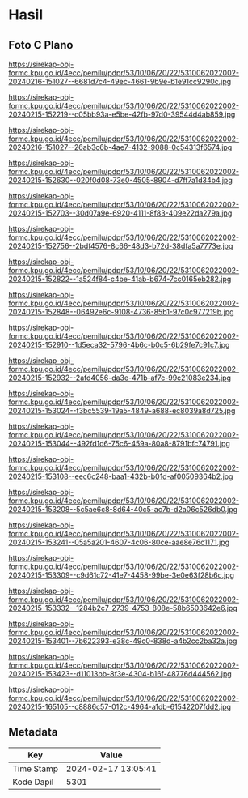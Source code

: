# Hasil

## Foto C Plano

https://sirekap-obj-formc.kpu.go.id/4ecc/pemilu/pdpr/53/10/06/20/22/5310062022002-20240216-151027--6681d7c4-49ec-4661-9b9e-b1e91cc9290c.jpg

https://sirekap-obj-formc.kpu.go.id/4ecc/pemilu/pdpr/53/10/06/20/22/5310062022002-20240215-152219--c05bb93a-e5be-42fb-97d0-39544d4ab859.jpg

https://sirekap-obj-formc.kpu.go.id/4ecc/pemilu/pdpr/53/10/06/20/22/5310062022002-20240216-151027--26ab3c6b-4ae7-4132-9088-0c54313f6574.jpg

https://sirekap-obj-formc.kpu.go.id/4ecc/pemilu/pdpr/53/10/06/20/22/5310062022002-20240215-152630--020f0d08-73e0-4505-8904-d7ff7a1d34b4.jpg

https://sirekap-obj-formc.kpu.go.id/4ecc/pemilu/pdpr/53/10/06/20/22/5310062022002-20240215-152703--30d07a9e-6920-4111-8f83-409e22da279a.jpg

https://sirekap-obj-formc.kpu.go.id/4ecc/pemilu/pdpr/53/10/06/20/22/5310062022002-20240215-152756--2bdf4576-8c66-48d3-b72d-38dfa5a7773e.jpg

https://sirekap-obj-formc.kpu.go.id/4ecc/pemilu/pdpr/53/10/06/20/22/5310062022002-20240215-152822--1a524f84-c4be-41ab-b674-7cc0165eb282.jpg

https://sirekap-obj-formc.kpu.go.id/4ecc/pemilu/pdpr/53/10/06/20/22/5310062022002-20240215-152848--06492e6c-9108-4736-85b1-97c0c977219b.jpg

https://sirekap-obj-formc.kpu.go.id/4ecc/pemilu/pdpr/53/10/06/20/22/5310062022002-20240215-152910--1d5eca32-5796-4b6c-b0c5-6b29fe7c91c7.jpg

https://sirekap-obj-formc.kpu.go.id/4ecc/pemilu/pdpr/53/10/06/20/22/5310062022002-20240215-152932--2afd4056-da3e-471b-af7c-99c21083e234.jpg

https://sirekap-obj-formc.kpu.go.id/4ecc/pemilu/pdpr/53/10/06/20/22/5310062022002-20240215-153024--f3bc5539-19a5-4849-a688-ec8039a8d725.jpg

https://sirekap-obj-formc.kpu.go.id/4ecc/pemilu/pdpr/53/10/06/20/22/5310062022002-20240215-153044--492fd1d6-75c6-459a-80a8-8791bfc74791.jpg

https://sirekap-obj-formc.kpu.go.id/4ecc/pemilu/pdpr/53/10/06/20/22/5310062022002-20240215-153108--eec6c248-baa1-432b-b01d-af00509364b2.jpg

https://sirekap-obj-formc.kpu.go.id/4ecc/pemilu/pdpr/53/10/06/20/22/5310062022002-20240215-153208--5c5ae6c8-8d64-40c5-ac7b-d2a06c526db0.jpg

https://sirekap-obj-formc.kpu.go.id/4ecc/pemilu/pdpr/53/10/06/20/22/5310062022002-20240215-153241--05a5a201-4607-4c06-80ce-aae8e76c1171.jpg

https://sirekap-obj-formc.kpu.go.id/4ecc/pemilu/pdpr/53/10/06/20/22/5310062022002-20240215-153309--c9d61c72-41e7-4458-99be-3e0e63f28b6c.jpg

https://sirekap-obj-formc.kpu.go.id/4ecc/pemilu/pdpr/53/10/06/20/22/5310062022002-20240215-153332--1284b2c7-2739-4753-808e-58b6503642e6.jpg

https://sirekap-obj-formc.kpu.go.id/4ecc/pemilu/pdpr/53/10/06/20/22/5310062022002-20240215-153401--7b622393-e38c-49c0-838d-a4b2cc2ba32a.jpg

https://sirekap-obj-formc.kpu.go.id/4ecc/pemilu/pdpr/53/10/06/20/22/5310062022002-20240215-153423--d11013bb-8f3e-4304-b16f-48776d444562.jpg

https://sirekap-obj-formc.kpu.go.id/4ecc/pemilu/pdpr/53/10/06/20/22/5310062022002-20240215-165105--c8886c57-012c-4964-a1db-61542207fdd2.jpg


## Metadata

| Key        | Value               |
| ---------- | ------------------- |
| Time Stamp | 2024-02-17 13:05:41 |
| Kode Dapil | 5301                |



